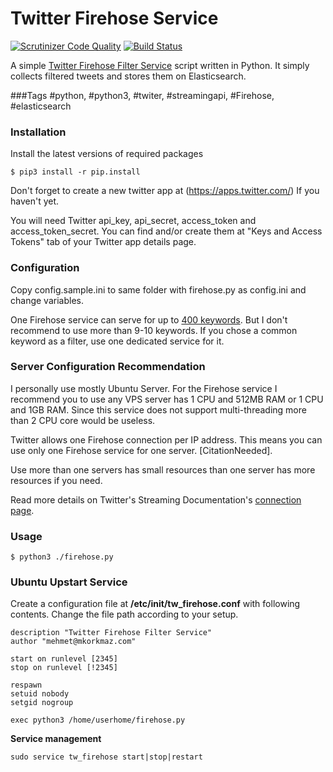# Twitter Firehose Service
[![Scrutinizer Code Quality](https://scrutinizer-ci.com/g/mkorkmaz/tw-firehose/badges/quality-score.png?b=master)](https://scrutinizer-ci.com/g/mkorkmaz/tw-firehose/?branch=master)
[![Build Status](https://scrutinizer-ci.com/g/mkorkmaz/tw-firehose/badges/build.png?b=master)](https://scrutinizer-ci.com/g/mkorkmaz/tw-firehose/build-status/master)


A simple [Twitter Firehose  Filter Service](https://dev.twitter.com/streaming/overview) script written in Python.
It simply collects filtered tweets and stores them on Elasticsearch.

###Tags
\#python, #python3, #twiter, #streamingapi, #Firehose, #elasticsearch

### Installation
Install the latest versions of required packages
```
$ pip3 install -r pip.install
```
Don't forget to create a new twitter app at (https://apps.twitter.com/) If you haven't yet.

You will need Twitter api_key, api_secret, access_token and access_token_secret.
You can find and/or create them at "Keys and Access Tokens" tab of your Twitter app details page.

### Configuration
Copy config.sample.ini to same folder with firehose.py as config.ini and change variables.

One Firehose service can serve for up to [400 keywords](https://dev.twitter.com/streaming/reference/post/statuses/filter).
But I don't recommend to use more than 9-10 keywords.
If you chose a common keyword as a filter, use one dedicated service for it.

### Server Configuration Recommendation
I personally use mostly Ubuntu Server.
For the Firehose service I recommend you to use any VPS server has 1 CPU and 512MB RAM or 1 CPU and 1GB RAM.
Since this service does not support multi-threading more than 2 CPU core would be useless.

Twitter allows one Firehose connection per IP address. This means you can use only one Firehose service for one server. [CitationNeeded].

Use more than one servers has small resources than one server has more resources if you need.

Read more details on Twitter's Streaming Documentation's [connection page](https://dev.twitter.com/streaming/overview/connecting).

### Usage

```
$ python3 ./firehose.py
```

### Ubuntu Upstart Service

Create a configuration file at **/etc/init/tw_firehose.conf** with following contents. Change the file path according to your setup.

```
description "Twitter Firehose Filter Service"
author "mehmet@mkorkmaz.com"

start on runlevel [2345]
stop on runlevel [!2345]

respawn
setuid nobody
setgid nogroup

exec python3 /home/userhome/firehose.py
```

**Service management**

```
sudo service tw_firehose start|stop|restart
```